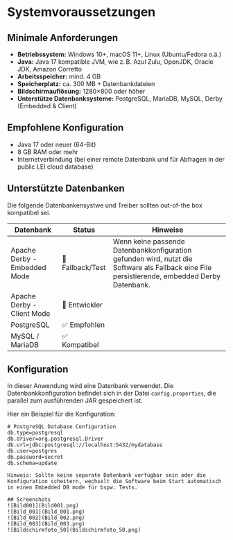 # Systemvoraussetzungen

## Minimale Anforderungen

- **Betriebssystem:** Windows 10+, macOS 11+, Linux (Ubuntu/Fedora o.ä.)
- **Java:** Java 17 kompatible JVM, wie z. B. Azul Zulu, OpenJDK, Oracle JDK, Amazon Corretto
- **Arbeitsspeicher:** mind. 4 GB
- **Speicherplatz:** ca. 300 MB + Datenbankdateien
- **Bildschirmauflösung:** 1280×800 oder höher
- **Unterstütze Datenbanksysteme:** PostgreSQL, MariaDB, MySQL, Derby (Embedded & Client)

## Empfohlene Konfiguration

- Java 17 oder neuer (64-Bit)
- 8 GB RAM oder mehr
- Internetverbindung (bei einer remote Datenbank und für Abfragen in der public LEI cloud database)

## Unterstützte Datenbanken

Die folgende Datenbankensystwe und Treiber sollten out-of-the box kompatibel sei. 

| Datenbank                     | Status            | Hinweise                                     |
|-------------------------------|-------------------|-------------------------------------------------------------------------------------------------------------------------------------------------------------|
| Apache Derby - Embedded Mode  | 🧪 Fallback/Test  | Wenn keine passende Datenbankkonfiguration gefunden wird, nutzt die Software als Fallback eine File persistierende, embedded Derby Datenbank.               |
| Apache Derby - Client Mode    | 🧪 Entwickler     |                                                                                                                                                             |
| PostgreSQL                    | ✅ Empfohlen      |                                                                                                                                                             |
| MySQL / MariaDB               | ✅ Kompatibel     |                                                                                                                                                             |


## Konfiguration
In dieser Anwendung wird eine Datenbank verwendet. 
Die Datenbankkonfiguration befindet sich in der Datei `config.properties`, die parallel zum ausführenden JAR gespeichert ist.

Hier ein Beispiel für die Konfiguration:

```properties
# PostgreSQL Database Configuration  
db.type=postgresql  
db.driver=org.postgresql.Driver  
db.url=jdbc:postgresql://localhost:5432/mydatabase  
db.user=postgres  
db.password=secret  
db.schema=update

Hinweis: Sollte keine separate Datenbank verfügbar sein oder die Konfiguration scheitern, wechselt die Software beim Start automatisch in einen Embedded DB mode für bspw. Tests.

## Screenshots 
![Bild001](Bild001.png)
![Bild_001](Bild_001.png)
![Bild_002](Bild_002.png)
![Bild_003](Bild_003.png)
![Bildschirmfoto_50](Bildschirmfoto_50.png)

